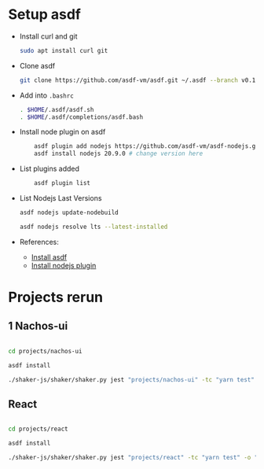 # Setup asdf



* Install curl and git

    ```bash
    sudo apt install curl git
    ```

* Clone asdf

    ```bash
    git clone https://github.com/asdf-vm/asdf.git ~/.asdf --branch v0.10.2
    ```

* Add into `.bashrc`

    ```bash
    . $HOME/.asdf/asdf.sh
    . $HOME/.asdf/completions/asdf.bash
    ```

* Install node plugin on asdf

    ```bash
        asdf plugin add nodejs https://github.com/asdf-vm/asdf-nodejs.git
        asdf install nodejs 20.9.0 # change version here
    ```

* List plugins added
    ```bash
        asdf plugin list
    ```

* List Nodejs Last Versions
    ```bash
    asdf nodejs update-nodebuild

    asdf nodejs resolve lts --latest-installed
    ```

* References:
    - [Install asdf](https://fumachi.mat.br/2022/10/05/ubuntu-22-04-lts-asdf-python/)
    - [Install nodejs plugin](https://blog.logrocket.com/manage-node-js-versions-using-asdf/)


# Projects rerun

## 1 Nachos-ui


```bash 

cd projects/nachos-ui

asdf install

./shaker-js/shaker/shaker.py jest "projects/nachos-ui" -tc "yarn test" -o "projects/nachos-ui/output" -sr 1 -nsr 1
```

## React

```bash 

cd projects/react

asdf install

./shaker-js/shaker/shaker.py jest "projects/react" -tc "yarn test" -o "projects/react/output" -sr 1 -nsr 1000
```